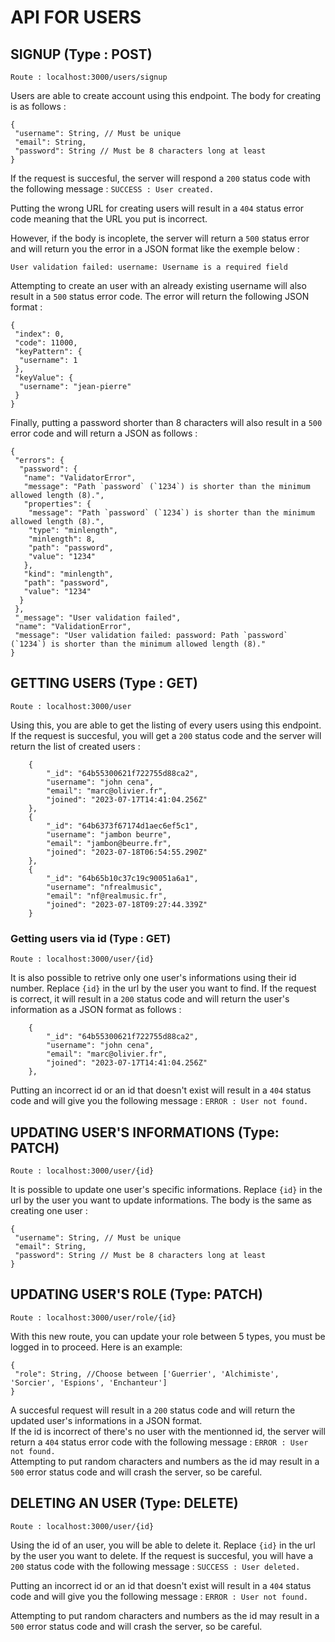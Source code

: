 # API FOR USERS

## SIGNUP (Type : POST)

``Route : localhost:3000/users/signup``

Users are able to create account using this endpoint. The body for creating is as follows :

```
{ 
 "username": String, // Must be unique
 "email": String,
 "password": String // Must be 8 characters long at least
} 
```

If the request is succesful, the server will respond a `200` status code with the following message : `SUCCESS : User created.` <br>

Putting the wrong URL for creating users will result in a `404` status error code meaning that the URL you put is incorrect. <br>

However, if the body is incoplete, the server will return a `500` status error and will return you the error in a JSON format like the exemple below :

```
User validation failed: username: Username is a required field
```

Attempting to create an user with an already existing username will also result in a `500` status error code. The error will return the following JSON format :

```
{
 "index": 0,
 "code": 11000,
 "keyPattern": {
  "username": 1
 },
 "keyValue": {
  "username": "jean-pierre"
 }
}
```

Finally, putting a password shorter than 8 characters will also result in a `500` error code and will return a JSON as follows :

```
{
 "errors": {
  "password": {
   "name": "ValidatorError",
   "message": "Path `password` (`1234`) is shorter than the minimum allowed length (8).",
   "properties": {
    "message": "Path `password` (`1234`) is shorter than the minimum allowed length (8).",
    "type": "minlength",
    "minlength": 8,
    "path": "password",
    "value": "1234"
   },
   "kind": "minlength",
   "path": "password",
   "value": "1234"
  }
 },
 "_message": "User validation failed",
 "name": "ValidationError",
 "message": "User validation failed: password: Path `password` (`1234`) is shorter than the minimum allowed length (8)."
}
```

## GETTING USERS (Type : GET)

``Route : localhost:3000/user``

Using this, you are able to get the listing of every users using this endpoint. If the request is succesful, you will get a `200` status code and the server will return the list of created users :

```
	{
		"_id": "64b55300621f722755d88ca2",
		"username": "john cena",
		"email": "marc@olivier.fr",
		"joined": "2023-07-17T14:41:04.256Z"
	},
	{
		"_id": "64b6373f67174d1aec6ef5c1",
		"username": "jambon beurre",
		"email": "jambon@beurre.fr",
		"joined": "2023-07-18T06:54:55.290Z"
	},
	{
		"_id": "64b65b10c37c19c90051a6a1",
		"username": "nfrealmusic",
		"email": "nf@realmusic.fr",
		"joined": "2023-07-18T09:27:44.339Z"
	}
```

### Getting users via id (Type : GET)

``Route : localhost:3000/user/{id}``

It is also possible to retrive only one user's informations using their id number. Replace `{id}` in the url by the user you want to find. If the request is correct, it will result in a `200` status code and will return the user's information as a JSON format as follows :

```
	{
		"_id": "64b55300621f722755d88ca2",
		"username": "john cena",
		"email": "marc@olivier.fr",
		"joined": "2023-07-17T14:41:04.256Z"
	},
```

Putting an incorrect id or an id that doesn't exist will result in a `404` status code and will give you the following message : `ERROR : User not found.`

## UPDATING USER'S INFORMATIONS (Type: PATCH)

``Route : localhost:3000/user/{id}``

It is possible to update one user's specific informations. Replace `{id}` in the url by the user you want to update informations. The body is the same as creating one user :

```
{
 "username": String, // Must be unique
 "email": String,
 "password": String // Must be 8 characters long at least
} 
```

## UPDATING USER'S ROLE (Type: PATCH)

``Route : localhost:3000/user/role/{id}``

With this new route, you can update your role between 5 types, you must be logged in to proceed. Here is an example:

```
{
 "role": String, //Choose between ['Guerrier', 'Alchimiste', 'Sorcier', 'Espions', 'Enchanteur']
} 
```

A succesful request will result in a `200` status code and will return the updated user's informations in a JSON format. <br>
If the id is incorrect of there's no user with the mentionned id, the server will return a `404` status error code with the following message : `ERROR : User not found.` <br>
Attempting to put random characters and numbers as the id may result in a `500` error status code and will crash the server, so be careful.

## DELETING AN USER (Type: DELETE)

``Route : localhost:3000/user/{id}``

Using the id of an user, you will be able to delete it. Replace `{id}` in the url by the user you want to delete. If the request is succesful, you will have a `200` status code with the following message : `SUCCESS : User deleted.`

Putting an incorrect id or an id that doesn't exist will result in a `404` status code and will give you the following message : `ERROR : User not found.`

Attempting to put random characters and numbers as the id may result in a `500` error status code and will crash the server, so be careful.
